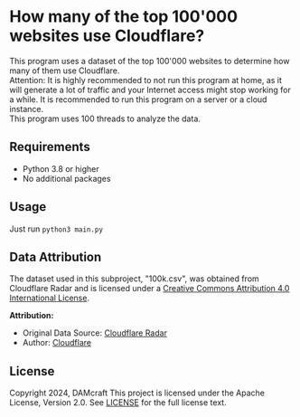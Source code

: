 # How many of the top 100'000 websites use Cloudflare?

This program uses a dataset of the top 100'000 websites to determine how many of them use Cloudflare.  
Attention: It is highly recommended to not run this program at home,
as it will generate a lot of traffic and your Internet access might stop working for a while.
It is recommended to run this program on a server or a cloud instance.  
This program uses 100 threads to analyze the data.

## Requirements
- Python 3.8 or higher
- No additional packages

## Usage
Just run `python3 main.py`

## Data Attribution

The dataset used in this subproject, "100k.csv", was obtained from Cloudflare Radar and is licensed under a [Creative Commons Attribution 4.0 International License](https://creativecommons.org/licenses/by/4.0/).

**Attribution:**
- Original Data Source: [Cloudflare Radar](https://radar.cloudflare.com/charts/LargerTopDomainsTable/attachment?id=954&top=100000&startDate=2024-01-22&endDate=2024-01-29)
- Author: [Cloudflare](https://www.cloudflare.com/)


## License
Copyright 2024, DAMcraft
This project is licensed under the Apache License, Version 2.0. See [LICENSE](LICENSE) for the full license text.
